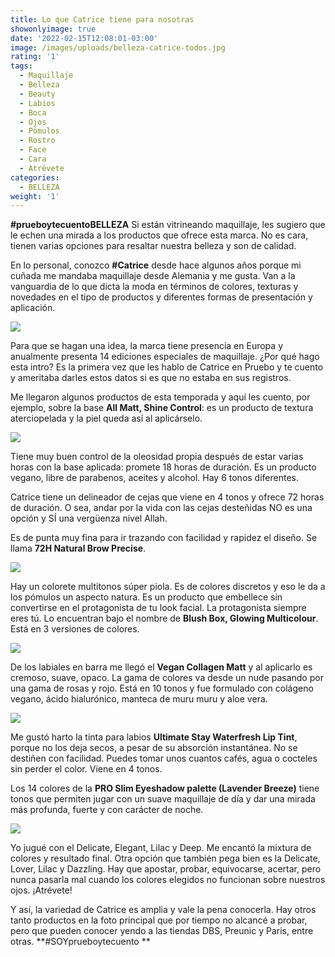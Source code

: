 ```yaml
---
title: Lo que Catrice tiene para nosotras
showonlyimage: true
date: '2022-02-15T12:08:01-03:00'
image: /images/uploads/belleza-catrice-todos.jpg
rating: '1'
tags:
  - Maquillaje
  - Belleza
  - Beauty
  - Labios
  - Boca
  - Ojos
  - Pómulos
  - Rostro
  - Face
  - Cara
  - Atrévete
categories:
  - BELLEZA
weight: '1'
---
```

**\#prueboytecuentoBELLEZA** Si están vitrineando maquillaje, les sugiero que le echen una mirada a los productos que ofrece esta marca. No es cara, tienen varias opciones para resaltar nuestra belleza y son de calidad.

<!--more-->

En lo personal, conozco **\#Catrice** desde hace algunos años porque mi cuñada me mandaba maquillaje desde Alemania y me gusta. Van a la vanguardia de lo que dicta la moda en términos de colores, texturas y novedades en el tipo de productos y diferentes formas de presentación y aplicación.



![](/images/uploads/belleza-catrice-todos.jpg)

Para que se hagan una idea, la marca tiene presencia en Europa y anualmente presenta 14 ediciones especiales de maquillaje. ¿Por qué hago esta intro? Es la primera vez que les hablo de Catrice en Pruebo y te cuento y ameritaba darles estos datos si es que no estaba en sus registros.



Me llegaron algunos productos de esta temporada y aquí les cuento, por ejemplo, sobre la base **All Matt, Shine Control**: es un producto de textura aterciopelada y la piel queda así al aplicárselo. 



![](/images/uploads/belleza-catrice-base.jpg)

Tiene muy buen control de la oleosidad propia después de estar varias horas con la base aplicada: promete 18 horas de duración. Es un producto vegano, libre de parabenos, aceites y alcohol. Hay 6 tonos diferentes.



Catrice tiene un delineador de cejas que viene en 4 tonos y ofrece 72 horas de duración. O sea, andar por la vida con las cejas desteñidas NO es una opción y SÍ una vergüenza nivel Allah. 



Es de punta muy fina para ir trazando con facilidad y rapidez el diseño. Se llama **72H Natural Brow Precise**.



![](/images/uploads/belleza-catrice-cejas.jpg)

Hay un colorete multitonos súper piola. Es de colores discretos y eso le da a los pómulos un aspecto natura. Es un producto que embellece sin convertirse en el protagonista de tu look facial. La protagonista siempre eres tú. Lo encuentran bajo el nombre de **Blush Box, Glowing Multicolour**. Está en 3 versiones de colores.



![](/images/uploads/belleza-catrice-labial-en-barra-y-colorete.jpg)

De los labiales en barra me llegó el **Vegan Collagen Matt** y al aplicarlo es cremoso, suave, opaco. La gama de colores va desde un nude pasando por una gama de rosas y rojo. Está en 10 tonos y fue formulado con colágeno vegano, ácido hialurónico, manteca de muru muru y aloe vera.



![](/images/uploads/belleza-catrice-ultimate-stay.jpg)

Me gustó harto la tinta para labios **Ultimate Stay Waterfresh Lip Tint**, porque no los deja secos, a pesar de su absorción instantánea. No se destiñen con facilidad. Puedes tomar unos cuantos cafés, agua o cocteles sin perder el color. Viene en 4 tonos.



Los 14 colores de la **PRO Slim Eyeshadow palette (Lavender Breeze)** tiene tonos que permiten jugar con un suave maquillaje de día y dar una mirada más profunda, fuerte y con carácter de noche. 



![](/images/uploads/belleza-catrice-paleta-abierta.jpg)

Yo jugué con el Delicate, Elegant, Lilac y Deep. Me encantó la mixtura de colores y resultado final. Otra opción que también pega bien es la Delicate, Lover, Lilac y Dazzling. Hay que apostar, probar, equivocarse, acertar, pero nunca pasarla mal cuando los colores elegidos no funcionan sobre nuestros ojos. ¡Atrévete!



Y así, la variedad de Catrice es amplia y vale la pena conocerla. Hay otros tanto productos en la foto principal que por tiempo no alcancé a probar, pero que pueden conocer yendo a las tiendas DBS, Preunic y Paris, entre otras. **\#SOYprueboytecuento**
